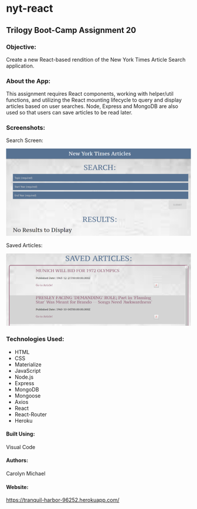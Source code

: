 # nyt-react

## Trilogy Boot-Camp Assignment 20

### Objective: 
Create a new React-based rendition of the New York Times Article Search application. 

### About the App:
This assignment requires React components, working with helper/util functions, and utilizing the React mounting lifecycle to query and display articles based on user searches. Node, Express and MongoDB are also used so that users can save articles to be read later.

### Screenshots: 

Search Screen:

![Search Screen](./client/public/images/search-screen.png?raw=true "Search Screen")

Saved Articles:

![Saved Articles](./client/public/images/saved-articles.png?raw=true "Saved Articles")

### Technologies Used:
* HTML
* CSS
* Materialize
* JavaScript
* Node.js
* Express
* MongoDB
* Mongoose
* Axios
* React
* React-Router
* Heroku

#### Built Using:
Visual Code

#### Authors:
Carolyn Michael

#### Website:
https://tranquil-harbor-96252.herokuapp.com/
